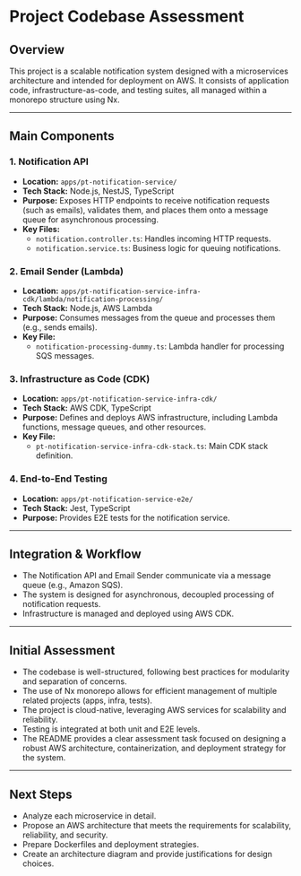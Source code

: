 # Project Codebase Assessment

## Overview

This project is a scalable notification system designed with a microservices architecture and intended for deployment on AWS. It consists of application code, infrastructure-as-code, and testing suites, all managed within a monorepo structure using Nx.

---

## Main Components

### 1. Notification API
- **Location:** `apps/pt-notification-service/`
- **Tech Stack:** Node.js, NestJS, TypeScript
- **Purpose:** Exposes HTTP endpoints to receive notification requests (such as emails), validates them, and places them onto a message queue for asynchronous processing.
- **Key Files:**
  - `notification.controller.ts`: Handles incoming HTTP requests.
  - `notification.service.ts`: Business logic for queuing notifications.

### 2. Email Sender (Lambda)
- **Location:** `apps/pt-notification-service-infra-cdk/lambda/notification-processing/`
- **Tech Stack:** Node.js, AWS Lambda
- **Purpose:** Consumes messages from the queue and processes them (e.g., sends emails).
- **Key File:**
  - `notification-processing-dummy.ts`: Lambda handler for processing SQS messages.

### 3. Infrastructure as Code (CDK)
- **Location:** `apps/pt-notification-service-infra-cdk/`
- **Tech Stack:** AWS CDK, TypeScript
- **Purpose:** Defines and deploys AWS infrastructure, including Lambda functions, message queues, and other resources.
- **Key File:**
  - `pt-notification-service-infra-cdk-stack.ts`: Main CDK stack definition.

### 4. End-to-End Testing
- **Location:** `apps/pt-notification-service-e2e/`
- **Tech Stack:** Jest, TypeScript
- **Purpose:** Provides E2E tests for the notification service.

---

## Integration & Workflow
- The Notification API and Email Sender communicate via a message queue (e.g., Amazon SQS).
- The system is designed for asynchronous, decoupled processing of notification requests.
- Infrastructure is managed and deployed using AWS CDK.

---

## Initial Assessment
- The codebase is well-structured, following best practices for modularity and separation of concerns.
- The use of Nx monorepo allows for efficient management of multiple related projects (apps, infra, tests).
- The project is cloud-native, leveraging AWS services for scalability and reliability.
- Testing is integrated at both unit and E2E levels.
- The README provides a clear assessment task focused on designing a robust AWS architecture, containerization, and deployment strategy for the system.

---

## Next Steps
- Analyze each microservice in detail.
- Propose an AWS architecture that meets the requirements for scalability, reliability, and security.
- Prepare Dockerfiles and deployment strategies.
- Create an architecture diagram and provide justifications for design choices. 
